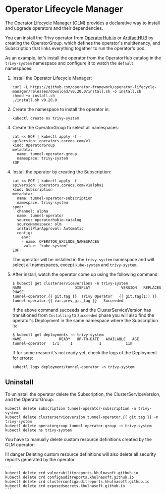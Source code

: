 # Operator Lifecycle Manager

The [Operator Lifecycle Manager (OLM)][olm] provides a declarative way to install and upgrade operators and their
dependencies.

You can install the Trivy operator from [OperatorHub.io] or [ArtifactHUB] by creating the OperatorGroup, which
defines the operator's multitenancy, and Subscription that links everything together to run the operator's pod.

As an example, let's install the operator from the OperatorHub catalog in the `trivy-system` namespace and
configure it to watch the `default` namespaces:

1. Install the Operator Lifecycle Manager:
   ```
   curl -L https://github.com/operator-framework/operator-lifecycle-manager/releases/download/v0.20.0/install.sh -o install.sh
   chmod +x install.sh
   ./install.sh v0.20.0
   ```

2. Create the namespace to install the operator in:
   ```
   kubectl create ns trivy-system
   ```
3. Create the OperatorGroup to select all namespaces:
   ```
   cat << EOF | kubectl apply -f -
   apiVersion: operators.coreos.com/v1
   kind: OperatorGroup
   metadata:
     name: tunnel-operator-group
     namespace: trivy-system
   EOF
   ```
4. Install the operator by creating the Subscription:
   ```
   cat << EOF | kubectl apply -f -
   apiVersion: operators.coreos.com/v1alpha1
   kind: Subscription
   metadata:
     name: tunnel-operator-subscription
     namespace: trivy-system
   spec:
     channel: alpha
     name: tunnel-operator
     source: operatorhubio-catalog
     sourceNamespace: olm
     installPlanApproval: Automatic
     config:
       env:
       - name: OPERATOR_EXCLUDE_NAMESPACES
        value: "kube-system"
   EOF
   ```
   The operator will be installed in the `trivy-system` namespace and will select all namespaces, except
   `kube-system` and `trivy-system`. 

5. After install, watch the operator come up using the following command:
   ```console
   $ kubectl get clusterserviceversions -n trivy-system
   NAME                        DISPLAY              VERSION   REPLACES                     PHASE
   tunnel-operator.{{ git.tag }}  Trivy Operator   {{ git.tag[1:] }}    tunnel-operator.{{ var.prev_git_tag }}   Succeeded
   ```
   If the above command succeeds and the ClusterServiceVersion has transitioned from `Installing` to `Succeeded` phase
   you will also find the operator's Deployment in the same namespace where the Subscription is:
   ```console
   $ kubectl get deployments -n trivy-system
   NAME                 READY   UP-TO-DATE   AVAILABLE   AGE
   tunnel-operator   1/1     1            1           11m
   ```
   If for some reason it's not ready yet, check the logs of the Deployment for errors:
   ```
   kubectl logs deployment/tunnel-operator -n trivy-system
   ```

## Uninstall

To uninstall the operator delete the Subscription, the ClusterServiceVersion, and the OperatorGroup:

```
kubectl delete subscription tunnel-operator-subscription -n trivy-system
kubectl delete clusterserviceversion tunnel-operator.{{ git.tag }} -n trivy-system
kubectl delete operatorgroup tunnel-operator-group -n trivy-system
kubectl delete ns trivy-system
```

You have to manually delete custom resource definitions created by the OLM operator:

!!! danger
    Deleting custom resource definitions will also delete all security reports generated by the operator.

    ```
    kubectl delete crd vulnerabilityreports.khulnasoft.github.io
    kubectl delete crd configauditreports.khulnasoft.github.io
    kubectl delete crd clusterconfigauditreports.khulnasoft.github.io
    kubectl delete crd exposedsecrets.khulnasoft.github.io
    ```

[olm]: https://github.com/operator-framework/operator-lifecycle-manager/
[OperatorHub.io]: https://operatorhub.io/operator/tunnel-operator/
[ArtifactHUB]: https://artifacthub.io/
